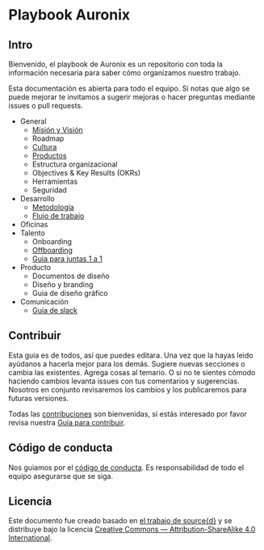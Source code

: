 # Playbook Auronix

## Intro

Bienvenido, el playbook de Auronix es un repositorio con toda la información necesaria para saber cómo organizamos nuestro trabajo.

Esta documentación es abierta para todo el equipo. Si notas que algo se puede mejorar te invitamos a sugerir mejoras o hacer preguntas mediante issues o pull requests.

* General
  * [Misión y Visión](general/mision.md)
  * Roadmap
  * [Cultura](general/cultura.md)
  * [Productos](general/productos.md)
  * Estructura organizacional
  * Objectives & Key Results (OKRs)
  * Herramientas
  * Seguridad
* Desarrollo
  * [Metodología](desarrollo/agil.md)
  * [Flujo de trabajo](desarrollo/flujo.md)
* Oficinas
* Talento
  * Onboarding
  * [Offboarding](talento/offboarding.md)
  * [Guia para juntas 1 a 1](talento/1a1.md)
* Producto
  * Documentos de diseño
  * Diseño y branding
  * Guia de diseño gráfico
* Comunicación
  * [Guia de slack](general/slack.md)

## Contribuir

Esta guia es de todos, así que puedes editara. Una vez que la hayas leido ayúdanos a hacerla mejor para los demás. Sugiere nuevas secciones o cambia las existentes. Agrega cosas al temario. O si no te sientes cómodo haciendo cambios levanta issues con tus comentarios y sugerencias. Nosotros en conjunto revisaremos los cambios y los publicaremos para futuras versiones.

Todas las [contribuciones](https://github.com/Aurotek/playbook/issues) son bienvenidas, si estás interesado por favor revisa nuestra
 [Guia para contribuir](desarrollo/documents/CONTRIBUTING.md).

## Código de conducta

Nos guiamos por el [código de conducta](.github/CODE_OF_CONDUCT.md). Es responsabilidad de todo el equipo asegurarse que se siga.

## Licencia

Este documento fue creado basado en [el trabajo de source{d}](https://github.com/src-d/guide) y se distribuye bajo la licencia [Creative Commons — Attribution-ShareAlike 4.0 International](./LICENSE.md).
